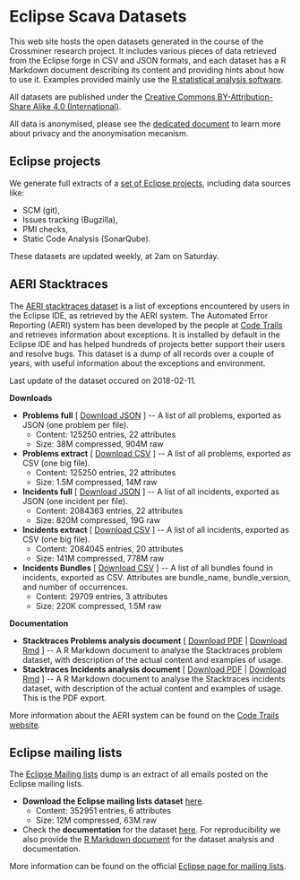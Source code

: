 
# Eclipse Scava Datasets

This web site hosts the open datasets generated in the course of the Crossminer research project. It includes various pieces of data retrieved from the Eclipse forge in CSV and JSON formats, and each dataset has a R Markdown document describing its content and providing hints about how to use it. Examples provided mainly use the [R statistical analysis software](https://r-project.org).

All datasets are published under the [Creative Commons BY-Attribution-Share Alike 4.0 (International)](https://creativecommons.org/licenses/by-sa/4.0/).

All data is anonymised, please see the [dedicated document](docs/datasets_privacy.html) to learn more about privacy and the anonymisation mecanism.


## Eclipse projects

We generate full extracts of a [set of Eclipse projects](datasets/projects/eclipse_projects.html), including data sources like:

* SCM (git),
* Issues tracking (Bugzilla),
* PMI checks,
* Static Code Analysis (SonarQube).

These datasets are updated weekly, at 2am on Saturday.


## AERI Stacktraces

The [AERI stacktraces dataset](datasets/aeri_stacktraces/aeri_stacktraces.html) is a list of exceptions encountered by users in the Eclipse IDE, as retrieved by the AERI system. The Automated Error Reporting (AERI) system has been developed by the people at [Code Trails](https://www.codetrails.com/) and retrieves information about exceptions. It is installed by default in the Eclipse IDE and has helped hundreds of projects better support their users and resolve bugs. This dataset is a dump of all records over a couple of years, with useful information about the exceptions and environment.

Last update of the dataset occured on 2018-02-11.

**Downloads**

* **Problems full** [ [Download JSON](datasets/aeri_stacktraces/problems_full.tar.bz2) ] -- A list of all problems, exported as JSON (one problem per file).
    * Content: 125250 entries, 22 attributes
    * Size: 38M compressed, 904M raw
* **Problems extract** [ [Download CSV](datasets/aeri_stacktraces/problems_extract.csv.bz2) ] -- A list of all problems, exported as CSV (one big file).
    * Content: 125250 entries, 22 attributes
    * Size: 1.5M compressed, 14M raw
* **Incidents full** [ [Download JSON](datasets/aeri_stacktraces/incidents_full.tar.bz2) ] -- A list of all incidents, exported as JSON (one incident per file).
    * Content: 2084363 entries, 22 attributes
    * Size: 820M compressed, 19G raw
* **Incidents extract** [ [Download CSV](datasets/aeri_stacktraces/incidents_extract.csv.bz2) ] -- A list of all incidents, exported as CSV (one big file).
    * Content: 2084045 entries, 20 attributes
    * Size: 141M compressed, 778M raw
* **Incidents Bundles** [ [Download CSV](datasets/aeri_stacktraces/incidents_bundles_extract.csv.bz2) ] -- A list of all bundles found in incidents, exported as CSV. Attributes are bundle_name, bundle_version, and number of occurrences.
    * Content: 29709 entries, 3 attributes
    * Size: 220K compressed, 1.5M raw

**Documentation**

* **Stacktraces Problems analysis document** [ [Download PDF](datasets/aeri_stacktraces/problems_analysis.pdf) | [Download Rmd](datasets/aeri_stacktraces/problems_analysis.rmd) ] -- A R Markdown document to analyse the Stacktraces problem dataset, with description of the actual content and examples of usage.
* **Stacktraces Incidents analysis document** [ [Download PDF](datasets/aeri_stacktraces/incidents_analysis.pdf) | [Download Rmd](datasets/aeri_stacktraces/incidents_analysis.rmd) ] -- A R Markdown document to analyse the Stacktraces incidents dataset, with description of the actual content and examples of usage. This is the PDF export.

More information about the AERI system can be found on the [Code Trails website](https://www.codetrails.com/error-analytics/manual/).


## Eclipse mailing lists

The [Eclipse Mailing lists](datasets/eclipse_mls/mbox_analysis.html) dump is an extract of all emails posted on the Eclipse mailing lists.

* **Download the Eclipse mailing lists dataset** [here](datasets/eclipse_mls/eclipse_mls.gz).
    * Content: 352951 entries, 6 attributes
    * Size: 12M compressed, 63M raw
* Check the **documentation** for the dataset [here](datasets/eclipse_mls/mbox_analysis.html). For reproducibility we also provide the [R Markdown document](datasets/eclipse_mls/mbox_analysis.rmd) for the dataset analysis and documentation.

More information can be found on the official [Eclipse page for mailing lists](https://accounts.eclipse.org/mailing-list).
